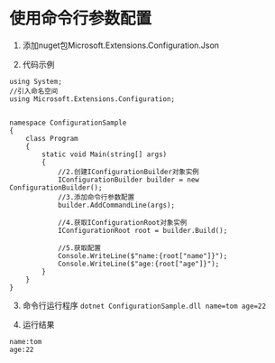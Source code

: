 # 使用命令行参数配置

1. 添加nuget包Microsoft.Extensions.Configuration.Json

2. 代码示例
```
using System;
//引入命名空间
using Microsoft.Extensions.Configuration;


namespace ConfigurationSample
{
    class Program
    {
        static void Main(string[] args)
        {
            //2.创建IConfigurationBuilder对象实例
            IConfigurationBuilder builder = new ConfigurationBuilder();
            //3.添加命令行参数配置
            builder.AddCommandLine(args);

            //4.获取IConfigurationRoot对象实例
            IConfigurationRoot root = builder.Build();

            //5.获取配置
            Console.WriteLine($"name:{root["name"]}");
            Console.WriteLine($"age:{root["age"]}");
        }
    }
}
```

3. 命令行运行程序
`dotnet ConfigurationSample.dll name=tom age=22`

4. 运行结果
```
name:tom
age:22
```



